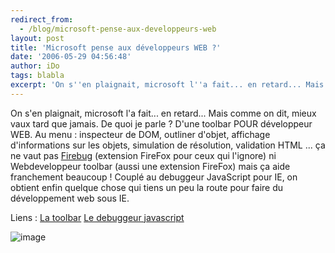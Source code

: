 ```yaml
---
redirect_from:
  - /blog/microsoft-pense-aux-developpeurs-web
layout: post
title: 'Microsoft pense aux développeurs WEB ?'
date: '2006-05-29 04:56:48'
author: iDo
tags: blabla
excerpt: 'On s''en plaignait, microsoft l''a fait... en retard... Mais comme on dit, mieux vaux tard que jamais.   De quoi je parle ?   D''une toolbar POUR développeur WEB.   Au menu : inspecteur de DOM, outliner d''objet, affichage d''informations sur les objets, simulation de résolution, validation HTML ... ça ne vaut pas      ...'
---
```


On s'en plaignait, microsoft l'a fait... en retard... Mais comme on dit, mieux vaux tard que jamais.   De quoi je parle ?   D'une toolbar POUR développeur WEB.   Au menu : inspecteur de DOM, outliner d'objet, affichage d'informations sur les objets, simulation de résolution, validation HTML ... ça ne vaut pas [Firebug](http://www.j0k3r.net/news-un-debugger-dans-la-nouvelle-version-0.4-de-firebug-1311.html) (extension FireFox pour ceux qui l'ignore) ni Webdeveloppeur toolbar (aussi une extension FireFox) mais ça aide franchement beaucoup !   Couplé au debuggeur JavaScript pour IE, on obtient enfin quelque chose qui tiens un peu la route pour faire du développement web sous IE.

Liens :   [La toolbar](http://www.microsoft.com/downloads/details.aspx?FamilyID=e59c3964-672d-4511-bb3e-2d5e1db91038&amp;displaylang=en)   [Le debuggeur javascript](http://www.microsoft.com/downloads/details.aspx?familyid=2f465be0-94fd-4569-b3c4-dffdf19ccd99&amp;displaylang=en)

 ![image](http://www.wikistuce.info/lib/exe/fetch.php/logiciels/internet_explorer/addons/ie_devbar.jpg?cache=cache&amp;w=550)

